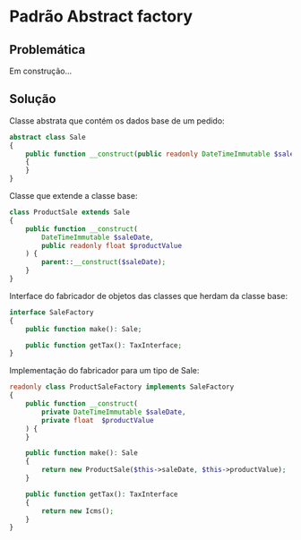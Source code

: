 # Padrão Abstract factory

## Problemática

Em construção...

## Solução

Classe abstrata que contém os dados base de um pedido:
```php
abstract class Sale
{
    public function __construct(public readonly DateTimeImmutable $saleDate)
    {
    }
}
```

Classe que extende a classe base:
```php
class ProductSale extends Sale
{
    public function __construct(
        DateTimeImmutable $saleDate,
        public readonly float $productValue
    ) {
        parent::__construct($saleDate);
    }
}
```

Interface do fabricador de objetos das classes que herdam da classe base:
```php
interface SaleFactory
{
    public function make(): Sale;

    public function getTax(): TaxInterface;
}
```

Implementação do fabricador para um tipo de Sale:
```php
readonly class ProductSaleFactory implements SaleFactory
{
    public function __construct(
        private DateTimeImmutable $saleDate,
        private float  $productValue
    ) {
    }

    public function make(): Sale
    {
        return new ProductSale($this->saleDate, $this->productValue);
    }

    public function getTax(): TaxInterface
    {
        return new Icms();
    }
}
```
